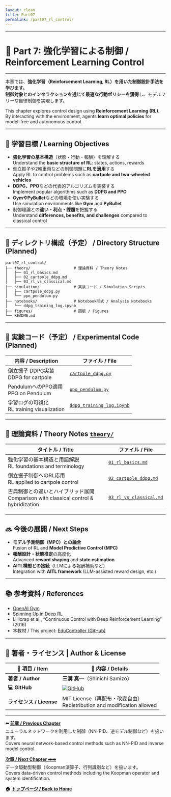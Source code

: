 ```yaml
---
layout: clean
title: Part07
permalink: /part07_rl_control/ 
---
```


---

# 🧠 Part 7: 強化学習による制御 / Reinforcement Learning Control

---

本章では、**強化学習（Reinforcement Learning, RL）**を用いた制御設計手法を学びます。  
制御対象との**インタラクションを通じて最適な行動ポリシーを獲得**し、モデルフリーな自律制御を実現します。

This chapter explores control design using **Reinforcement Learning (RL)**.  
By interacting with the environment, agents **learn optimal policies** for model-free and autonomous control.

---

## 🎯 **学習目標 / Learning Objectives**

- **強化学習の基本構造**（状態・行動・報酬）を理解する  
  Understand the **basic structure of RL**: states, actions, rewards  
- 倒立振子や2輪車両などの制御問題に**RLを適用**する  
  Apply RL to control problems such as **cartpole and two-wheeled vehicles**  
- **DDPG、PPO**などの代表的アルゴリズムを実装する  
  Implement popular algorithms such as **DDPG and PPO**  
- **GymやPyBullet**などの環境を使い実験する  
  Use simulation environments like **Gym** and **PyBullet**  
- 制御理論との**違い・利点・課題**を把握する  
  Understand **differences, benefits, and challenges** compared to classical control

---

## 📁 **ディレクトリ構成（予定） / Directory Structure (Planned)**

```plaintext
part07_rl_control/
├── theory/                   # 理論資料 / Theory Notes
│   ├── 01_rl_basics.md
│   ├── 02_cartpole_ddpg.md
│   ├── 03_rl_vs_classical.md
├── simulation/               # 実装コード / Simulation Scripts
│   ├── cartpole_ddpg.py
│   └── ppo_pendulum.py
├── notebooks/                # Notebook形式 / Analysis Notebooks
│   └── ddpg_training_log.ipynb
├── figures/                  # 図版 / Figures
└── README.md
```

---

## 🧪 **実験コード（予定） / Experimental Code (Planned)**

| **内容 / Description** | **ファイル / File** |
|------------------------|---------------------|
| 倒立振子 DDPG実装<br>DDPG for cartpole | [`cartpole_ddpg.py`](https://samizo-aitl.github.io/EduController/part07_rl_control/simulation/cartpole_ddpg.py) |
| PendulumへのPPO適用<br>PPO on Pendulum | [`ppo_pendulum.py`](https://samizo-aitl.github.io/EduController/part07_rl_control/simulation/ppo_pendulum.py) |
| 学習ログの可視化<br>RL training visualization | [`ddpg_training_log.ipynb`](https://samizo-aitl.github.io/EduController/part07_rl_control/notebooks/ddpg_training_log.ipynb) |

---

## 🧠 **理論資料 / Theory Notes** [`theory/`](https://samizo-aitl.github.io/EduController/part07_rl_control/theory/)

| **タイトル / Title** | **ファイル / File** |
|------------------------|----------------------|
| 強化学習の基本構造と用語解説<br>RL foundations and terminology | [`01_rl_basics.md`](https://samizo-aitl.github.io/EduController/part07_rl_control/theory/01_rl_basics.html) |
| 倒立振子制御へのRL応用<br>RL applied to cartpole control | [`02_cartpole_ddpg.md`](https://samizo-aitl.github.io/EduController/part07_rl_control/theory/02_cartpole_ddpg.html) |
| 古典制御との違いとハイブリッド展開<br>Comparison with classical control & hybridization | [`03_rl_vs_classical.md`](https://samizo-aitl.github.io/EduController/part07_rl_control/theory/03_rl_vs_classical.html) |

---

## 🔜 **今後の展開 / Next Steps**

- **モデル予測制御（MPC）との融合**  
  Fusion of RL and **Model Predictive Control (MPC)**  
- **報酬設計・状態推定**の高度化  
  Advanced **reward shaping** and **state estimation**  
- **AITL構想との接続**（LLMによる報酬補助など）  
  Integration with **AITL framework** (LLM-assisted reward design, etc.)

---

## 📚 **参考資料 / References**

- [OpenAI Gym](https://www.gymlibrary.dev/)  
- [Spinning Up in Deep RL](https://spinningup.openai.com/en/latest/)  
- Lillicrap et al., “Continuous Control with Deep Reinforcement Learning” (2016)  
- 本教材 / This project: [EduController (GitHub)](https://github.com/Samizo-AITL/EduController)

---

## 👤 **著者・ライセンス | Author & License**

| 📌 項目 / Item | 📄 内容 / Details |
|------|------|
| **著者 / Author** | **三溝 真一**（Shinichi Samizo） |
| **💻 GitHub** | [![GitHub](https://img.shields.io/badge/GitHub-Samizo--AITL-blue?style=for-the-badge&logo=github)](https://github.com/Samizo-AITL) |
| **ライセンス / License** | MIT License（再配布・改変自由）<br>Redistribution and modification allowed |

---

**⬅️ [前章 / Previous Chapter](https://samizo-aitl.github.io/EduController/part06_nn_control/)**  
ニューラルネットワークを利用した制御（NN-PID、逆モデル制御など）を扱います。  
Covers neural network-based control methods such as NN-PID and inverse model control.

**[次章 / Next Chapter ➡️➡️](https://samizo-aitl.github.io/EduController/part08_data_driven/)**  
データ駆動型制御（Koopman演算子、行列識別など）を扱います。  
Covers data-driven control methods including the Koopman operator and system identification.

**🏠 [トップページ / Back to Home](https://samizo-aitl.github.io/EduController/)**
